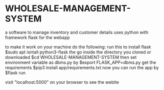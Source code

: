 # WHOLESALE-MANAGEMENT-SYSTEM
a software to manage inventory and customer details
uses python with framework flask for the webapp

to make it work on your machine 
do the following:
run this to install flask
$sudo apt isntall python3-flask
the go inside the directory you cloned or downloaded
$cd WHOLESALE-MANAGEMENT-SYSTEM
then set environment variable as dbms.py by
$export FLASK_APP=dbms.py
get the requirements
$pip3 install app/requirements.txt
now you can run the app by
$flask run

visit "localhost:5000" on your browser to see the webite
